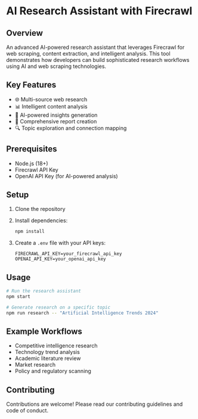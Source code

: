 # AI Research Assistant with Firecrawl

## Overview

An advanced AI-powered research assistant that leverages Firecrawl for web scraping, content extraction, and intelligent analysis. This tool demonstrates how developers can build sophisticated research workflows using AI and web scraping technologies.

## Key Features

- 🌐 Multi-source web research
- 📊 Intelligent content analysis
- 🤖 AI-powered insights generation
- 📝 Comprehensive report creation
- 🔍 Topic exploration and connection mapping

## Prerequisites

- Node.js (18+)
- Firecrawl API Key
- OpenAI API Key (for AI-powered analysis)

## Setup

1. Clone the repository
2. Install dependencies:
   ```bash
   npm install
   ```

3. Create a `.env` file with your API keys:
   ```
   FIRECRAWL_API_KEY=your_firecrawl_api_key
   OPENAI_API_KEY=your_openai_api_key
   ```

## Usage

```bash
# Run the research assistant
npm start

# Generate research on a specific topic
npm run research -- "Artificial Intelligence Trends 2024"
```

## Example Workflows

- Competitive intelligence research
- Technology trend analysis
- Academic literature review
- Market research
- Policy and regulatory scanning

## Contributing

Contributions are welcome! Please read our contributing guidelines and code of conduct.